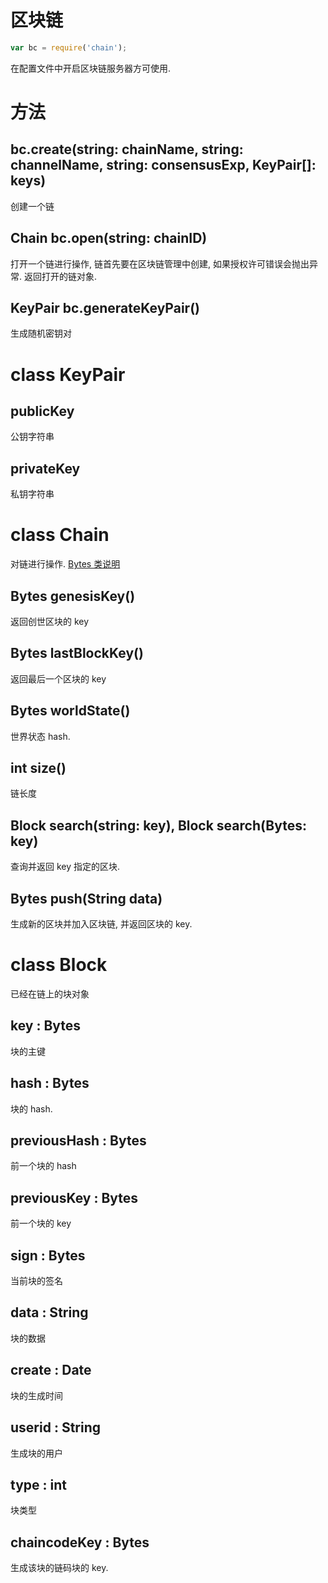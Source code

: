 # 区块链

```javascript
var bc = require('chain');
```

在配置文件中开启区块链服务器方可使用.


# 方法

## bc.create(string: chainName, string: channelName, string: consensusExp, KeyPair[]: keys)

创建一个链


## Chain bc.open(string: chainID)

打开一个链进行操作, 链首先要在区块链管理中创建,
如果授权许可错误会抛出异常. 返回打开的链对象.


## KeyPair bc.generateKeyPair()

生成随机密钥对


# class KeyPair

## publicKey

公钥字符串

## privateKey

私钥字符串


# class Chain

对链进行操作.
[Bytes 类说明](docs/api-digest.md)

## Bytes genesisKey()

返回创世区块的 key

## Bytes lastBlockKey()

返回最后一个区块的 key

## Bytes worldState()

世界状态 hash.

## int size()

链长度

## Block search(string: key), Block search(Bytes: key)

查询并返回 key 指定的区块.

## Bytes push(String data)

生成新的区块并加入区块链, 并返回区块的 key.


# class Block

已经在链上的块对象

## key : Bytes

块的主键

## hash : Bytes

块的 hash.

## previousHash : Bytes

前一个块的 hash

## previousKey : Bytes

前一个块的 key

## sign : Bytes

当前块的签名

## data : String

块的数据

## create : Date

块的生成时间

## userid : String

生成块的用户

## type : int

块类型

## chaincodeKey : Bytes

生成该块的链码块的 key.